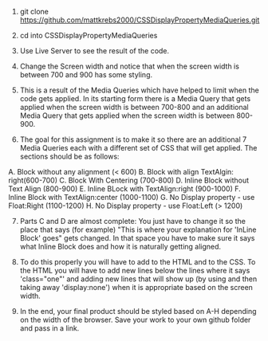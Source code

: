 1. git clone https://github.com/mattkrebs2000/CSSDisplayPropertyMediaQueries.git

2. cd into CSSDisplayPropertyMediaQueries

3. Use Live Server to see the result of the code.

4. Change the Screen width and notice that when the screen width is between 700 and 900 has some styling. 

5. This is a result of the Media Queries which have helped to limit when the code gets applied. In its starting form there is a Media Query that gets applied when the  screen width is between 700-800 and an additional Media Query that gets applied when the  screen width is between 800-900. 

6. The goal for this assignment is to make it so there are an additional 7 Media Queries each with a different set of CSS that will get applied. The sections should be as follows: 

  A. Block without any alignment (< 600)
  B. Block with align TextAlgin: right(600-700)
  C. Block With Centering (700-800)
  D. Inline Block without Text Align (800-900)
  E. Inline BLock with TextAlign:right (900-1000)
  F. Inline Block with TextAlign:center (1000-1100)
  G. No Display property - use Float:Right (1100-1200)
  H. No Display property - use Float:Left (> 1200)

7. Parts C and D are almost complete: You just have to change it so the place that says (for example) "This is where your explanation for 'InLine Block' goes" gets changed. In that space you have to make sure it says what Inline Block does and how it is naturally getting aligned. 

8. To do this properly you will have to add to the HTML and to the CSS. To the HTML you will have to add new lines below the lines where it says 'class="one"' and adding new lines that will show up (by using and then taking away 'display:none') when it is appropriate based on the screen width. 

9. In the end, your final product should be styled based on A-H depending on the width of the browser. Save your work to your own github folder and pass in a link. 

